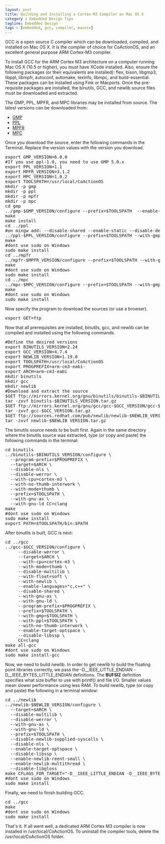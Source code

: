 ```yaml
---
layout: post
title: Building and Installing a Cortex-M3 Compiler on Mac OS X
category : Embedded Design Tips
tagline: Embedded Design
tags : [embedded, gcc, compiler, macosx]
---
```


GCC is a open source C compiler which can be downloaded, compiled, and installed on Mac OS X.  It is 
the compiler of choice for CoActionOS, and an excellent general purpose ARM Cortex-M3 compiler.
 
To install GCC for the ARM Cortex M3 architecture on a computer running Mac OS X (10.5 or higher), you 
must have XCode installed.  Also, ensure the following packages (or their equivalents are installed): flex, 
bison, libgmp3, libppl, libmpfr, autoconf, automake, texinfo, libmpc, and  build-essential.  These 
packages can be installed using Fink or Macports.  Once the pre-requisite packages are installed, the 
binutils, GCC, and newlib source files must be downloaded and extracted.

The GMP, PPL, MPFR, and MPC libraries may be installed from source. The latest versions can be downloaded from:

- [GMP](https://gmplib.org/)
- [PPL](http://bugseng.com/products/ppl/download)
- [MPFR](http://www.mpfr.org/)
- [MPC](http://www.multiprecision.org/)

Once you download the source, enter the following commands in the Terminal.  Replace the version 
values with the version you download.

<pre>
export GMP_VERSION=6.0.0
#If you use ppl-1.0, you need to use GMP 5.0.x
export PPL_VERSION=1.1
export MPFR_VERSION=3.1.2
export MPC_VERSION=1.0.2
export TOOLSPATH=/usr/local/CoActionOS
mkdir -p gmp
mkdir -p ppl
mkdir -p mpfr
mkdir -p mpc
cd gmp
../gmp-$GMP_VERSION/configure --prefix=$TOOLSPATH  --enable-cxx
make
make install
cd ../ppl
#on mingw add: --disable-shared --enable-static --disable-debugging
../ppl-$PPL_VERSION/configure --prefix=$TOOLSPATH --with-gmp=$TOOLSPATH
make
#dont use sudo on Windows
sudo make install
cd ../mpfr
../mpfr-$MPFR_VERSION/configure --prefix=$TOOLSPATH --with-gmp=$TOOLSPATH
make
#dont use sudo on Windows
sudo make install
cd ../mpc
../mpc-$MPC_VERSION/configure --prefix=$TOOLSPATH --with-gmp=$TOOLSPATH --enable-static --disable-shared
make
#dont use sudo on Windows
sudo make install
</pre>

Now specify the program to download the sources (or use a browser).

<pre>
export GET=ftp
</pre>

Now that all prerequisites are installed, binutils, gcc, and newlib can be compiled and installed using the following commands.

<pre>
#Define the desired versions
export BINUTILS_VERSION=2.24
export GCC_VERSION=4.7.4
export NEWLIB_VERSION=1.19.0
export TOOLSPATH=/usr/local/CoActionOS
export PROGPREFIX=arm-cm3-eabi-
export ARCH=arm-cm3-eabi
mkdir binutils
mkdir gcc
mkdir newlib
#Download and extract the source
$GET ftp://mirrors.kernel.org/gnu/binutils/binutils-$BINUTILS_VERSION.tar.gz
tar -zxvf binutils-$BINUTILS_VERSION.tar.gz
$GET ftp://mirrors.kernel.org/gnu/gcc/gcc-$GCC_VERSION/gcc-$GCC_VERSION.tar.gz
tar -zxvf gcc-$GCC_VERSION.tar.gz
$GET ftp://sources.redhat.com/pub/newlib/newlib-$NEWLIB_VERSION.tar.gz
tar -zxvf newlib-$NEWLIB_VERSION.tar.gz
</pre>
 
The binutils source needs to be built first.  Again in the same directory where the binutils source was extracted, type (or copy and paste) the following commands in the terminal:

<pre>
cd binutils
../binutils-$BINUTILS_VERSION/configure \
  --program-prefix=$PROGPREFIX \
  --target=$ARCH \
  --disable-nls \
  --disable-werror \
  --with-cpu=cortex-m3 \
  --with-no-thumb-interwork \
  --with-mode=thumb \
  --prefix=$TOOLSPATH \
  --with-gnu-as \
  --with-gnu-ld CC=clang
make
#dont use sudo on Windows
sudo make install
export PATH=$TOOLSPATH/bin:$PATH
</pre>
 
After binutils is built, GCC is next:

<pre>
cd ../gcc
../gcc-$GCC_VERSION/configure \
     --disable-werror \
     --target=$ARCH \
     --with-cpu=cortex-m3 \
     --with-mode=thumb \
     --disable-multilib \
     --with-float=soft \
     --with-newlib \
     --enable-languages="c,c++" \
     --disable-shared \
     --with-gnu-as \
     --with-gnu-ld \
     --program-prefix=$PROGPREFIX \
     --prefix=$TOOLSPATH \
     --with-gmp=$TOOLSPATH \
     --with-ppl=$TOOLSPATH \
     --with-no-thumb-interwork \
     --enable-target-optspace \
     --disable-libssp \
     CC=clang 
make all-gcc
#dont use sudo on Windows
sudo make install-gcc
</pre>
 
Now, we need to build newlib.  In order to get newlib to build the floating point libraries correctly, we pass the -D__IEEE_LITTLE_ENDIAN -D__IEEE_BYTES_LITTLE_ENDIAN definitions.  The __BUFSIZ__ definition specifies what size buffer to use with printf() and file I/O.  Smaller values mean slower performance using less RAM.  To build newlib, type (or copy and paste) the following in a terminal window:

<pre>
cd ../newlib
../newlib-$NEWLIB_VERSION/configure \
  --target=$ARCH \
  --disable-multilib \
  --disable-werror \
  --with-gnu-as \
  --with-gnu-ld \
  --prefix=$TOOLSPATH \
  --disable-newlib-supplied-syscalls \
  --disable-nls \
  --enable-target-optspace \
  --disable-libssp \
  --enable-newlib-reent-small \
  --enable-newlib-multithread \
  --disable-libgloss
make CFLAGS_FOR_TARGET="-D__IEEE_LITTLE_ENDIAN -D__IEEE_BYTES_LITTLE_ENDIAN -D__BUFSIZ__=64"
#dont use sudo on Windows
sudo make install
</pre>

Finally, we need to finish building GCC.

<pre>
cd ../gcc
make
#dont use sudo on Windows
sudo make install
</pre>

That's it.  If all went well, a dedicated ARM Cortex M3 compiler is now installed in /usr/local/CoActionOS.  To uninstall the compiler tools, delete the /usr/local/CoActionOS folder.

